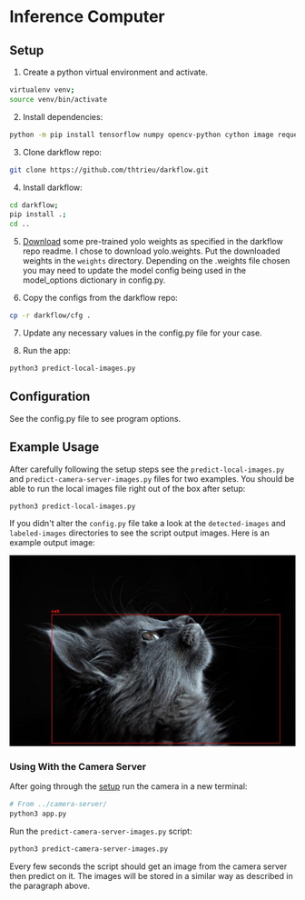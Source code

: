 # Inference Computer

## Setup

1. Create a python virtual environment and activate.

```sh
virtualenv venv;
source venv/bin/activate
```

2. Install dependencies:

```sh
python -m pip install tensorflow numpy opencv-python cython image requests
```

3. Clone darkflow repo:

```sh
git clone https://github.com/thtrieu/darkflow.git
```

4. Install darkflow:

```sh
cd darkflow;
pip install .;
cd ..
```

5. [Download](https://drive.google.com/drive/folders/0B1tW_VtY7onidEwyQ2FtQVplWEU) some pre-trained yolo weights as specified in the darkflow repo readme. I chose to download yolo.weights. Put the downloaded weights in the `weights` directory. Depending on the .weights file chosen you may need to update the model config being used in the model_options dictionary in config.py.

6. Copy the configs from the darkflow repo:

```sh
cp -r darkflow/cfg .
```

7. Update any necessary values in the config.py file for your case.

8. Run the app:

```sh
python3 predict-local-images.py
```

## Configuration

See the config.py file to see program options.

## Example Usage

After carefully following the setup steps see the `predict-local-images.py` and `predict-camera-server-images.py` files for two examples. You should be able to run the local images file right out of the box after setup:

```sh
python3 predict-local-images.py
```

If you didn't alter the `config.py` file take a look at the `detected-images` and `labeled-images` directories to see the script output images. Here is an example output image:

![Example Output Image](docs/images/example-output-img.jpg)

### Using With the Camera Server

After going through the [setup](../camera-server/README.md) run the camera in a new terminal:

```sh
# From ../camera-server/
python3 app.py
```

Run the `predict-camera-server-images.py` script:

```sh
python3 predict-camera-server-images.py
```

Every few seconds the script should get an image from the camera server then predict on it. The images will be stored in a similar way as described in the paragraph above.